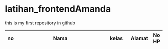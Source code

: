 # latihan_frontendAmanda
this is my first repository in github
<!DOCTYPE html>
<html lang="en">
<head>
    <meta charset="UTF-8">
    <meta http-equiv="X-UA-Compatible" content="IE=edge">
    <meta name="viewport" content="width=device-width, initial-scale=1.0">
    <title>latihan 1</title>
    <title>latihan 1</title>
    <link rel="stylesheet" href="DataTables/datatables.min.css">
</head>
<body>
    <table id ="contoh" class="table">
        <thead>
            <tr>
                <th width="5%">no</th>
                <th width="78%" >Nama</th>
                <th width="25%">kelas</th>
                <th width="25%">Alamat</th>
                <th width="25%">No HP</th>
            </tr>
        </tbody>
    </table>
    <script src="DataTables/jQuery-3.6.0/jQuery-3.6.0.min.js"></script>
    <script src="DataTables/datatables.min.js"></script>
    <script>
        $(function(){
            var data = [
                         ["1","amanda aurian rahmadina","XII RPL1", "alamat","085863377702"],
                         ["2","amanda aurian rahmadina","XII RPL1", "alamat","085863377702"],
                        ]; 

            var data = [];

            for (let i = 0; i < 5; i++) {
                data.push([i]);
                for (let j =0; j < 5; j++) {
                    data[i].push(j);
                }
            }
           $("#contoh").DataTable({          
               responsive : true,
               data:data
            });
        });
    </script>
</body>
</html>
